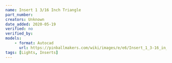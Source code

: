 ```yaml
---
name: Insert 1 3/16 Inch Triangle
part_number: 
creators: Unknown
date_added: 2020-05-19
verified: no
verified_by:
models:
    - format: Autocad
      url: https://pinballmakers.com/wiki/images/e/e6/Insert_1_3-16_in_Triangle.dwg
tags: [Lights, Inserts]
---
```

